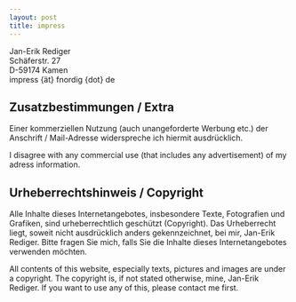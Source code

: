 ```yaml
---
layout: post
title: impress
---
```


Jan-Erik Rediger<br>
Schäferstr. 27<br>
D-59174 Kamen<br>
impress {ät} fnordig {dot} de

## Zusatzbestimmungen / Extra

Einer kommerziellen Nutzung (auch unangeforderte Werbung etc.) der Anschrift / Mail-Adresse widerspreche ich hiermit ausdrücklich.

I disagree with any commercial use (that includes any advertisement) of my adress information.

## Urheberrechtshinweis / Copyright

Alle Inhalte dieses Internetangebotes, insbesondere Texte, Fotografien und Grafiken, sind urheberrechtlich geschützt (Copyright).
Das Urheberrecht liegt, soweit nicht ausdrücklich anders gekennzeichnet, bei mir, Jan-Erik Rediger.
Bitte fragen Sie mich, falls Sie die Inhalte dieses Internetangebotes verwenden möchten.

All contents of this website, especially texts, pictures and images are under a copyright.
The copyright is, if not stated otherwise, mine, Jan-Erik Rediger.
If you want to use any of this, please contact me first.
